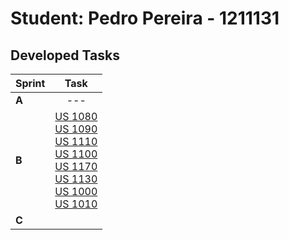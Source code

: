 # Student: Pedro Pereira - 1211131

## Developed Tasks


| Sprint   |                                                                                                                                                Task                                                                                                                                                |
|----------|:--------------------------------------------------------------------------------------------------------------------------------------------------------------------------------------------------------------------------------------------------------------------------------------------------:|
| **A**    |                                                                                                                                                ---                                                                                                                                                 |
| **B**    | [US 1080](../US_1080/readme.md) <br> [US 1090](../US_1090/readme.md) <br>  [US 1110](../US_1110/readme.md) <br>[US 1100](../US_1100/readme.md) <br> [US 1170](../US_1170/readme.md) <br> [US 1130](../US_1130/readme.md) <br> [US 1000](../US_1000/readme.md) <br> [US 1010](../US_1010/readme.md) |
| **C**    |                                                                                                                                                                                                                                                                                                    |
